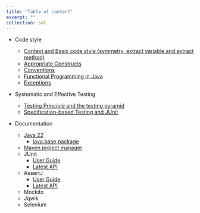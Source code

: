 ```yaml
---
title: "Table of content"
excerpt: ""
collection: sat
---
```


- Code style
    - [Context and Basic code style (symmetry, extract variable and extract method)](https://georgianahaldeman.github.io/sat/sat-1/)
    - [Appropriate Constructs](https://georgianahaldeman.github.io/sat/sat-2/)
    - [Conventions](https://georgianahaldeman.github.io/sat/sat-3/)
    - [Functional Programming in Java](https://georgianahaldeman.github.io/sat/sat-4/)
    - [Exceptions](https://georgianahaldeman.github.io/sat/sat-5/)

- Systematic and Effective Testing
    - [Testing Principle and the testing pyramid](https://georgianahaldeman.github.io/sat/sat-6/)
    - [Specification-based Testing and JUnit](https://georgianahaldeman.github.io/sat/sat-7/)



- Documentation
    - [Java 22](https://weblab.tudelft.nl/docs/java/22/api/index.html)
        - [java.base package](https://weblab.tudelft.nl/docs/java/22/api/java.base/module-summary.html)
    - [Maven project manager](https://maven.apache.org/index.html)
    - JUnit
        - [User Guide](https://weblab.tudelft.nl/docs/junit5/5.7.0/user-guide/)
        - [Latest API](https://weblab.tudelft.nl/docs/junit5/5.7.0/api/)
    - AssertJ
        - [User Guide](https://weblab.tudelft.nl/docs/assertj/user-guide/)
        - [Latest API](https://weblab.tudelft.nl/docs/assertj/assertj-core/3.23.1/)
    - Mockito
    - Jqwik
    - Selenium 